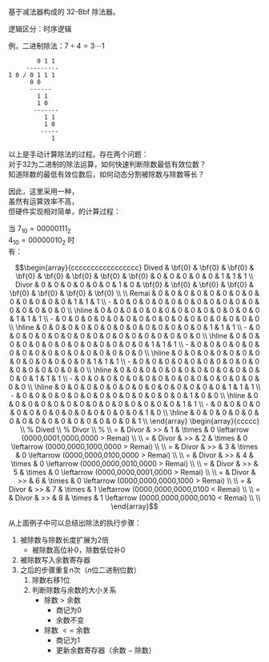 基于减法器构成的 32-Bbf 除法器。

逻辑区分：时序逻辑

例，二进制除法：$`7 \div 4 = 3 \cdots 1`$

            0 1 1    
         ---------   
    1 0 / 0 1 1 1    
          0 0        
          ------     
            1 1      
            1 0      
           -------   
              1 1    
              1 0    
             -----   
                1    

以上是手动计算除法的过程。存在两个问题： \
对于32为二进制的除法运算，如何快速判断除数最低有效位数？ \
知道除数的最低有效位数后，如何动态分割被除数与除数等长？

因此，这里采用一种， \
虽然有运算效率不高， \
但硬件实现相对简单，的计算过程：

当 $`7_{10} = 00000111_{2}`$ \
$`4_{10} = 00000010_{2}`$ 时 \
有：

```math
\begin{array}{ccccccccccccccccc}
    Dived & \bf{0} & \bf{0} & \bf{0} & \bf{0} & \bf{0} & \bf{0} & \bf{0} & \bf{0} & 0 & 0 & 0 & 0 & 0 & 1 & 1 & 1 \\
    Divor & 0 & 0 & 0 & 0 & 0 & 0 & 1 & 0 & \bf{0} & \bf{0} & \bf{0} & \bf{0} & \bf{0} & \bf{0} & \bf{0} & \bf{0} \\ 
    \\
    Remai & 0 & 0 & 0 & 0 & 0 & 0 & 0 & 0 & 0 & 0 & 0 & 0 & 0 & 1 & 1 & 1 \\
        - & 0 & 0 & 0 & 0 & 0 & 0 & 0 & 0 & 0 & 0 & 0 & 0 & 0 & 0 & 0 & 0 \\ \hline
          & 0 & 0 & 0 & 0 & 0 & 0 & 0 & 0 & 0 & 0 & 0 & 0 & 0 & 1 & 1 & 1 \\
        - & 0 & 0 & 0 & 0 & 0 & 0 & 0 & 0 & 0 & 0 & 0 & 0 & 0 & 0 & 0 & 0 \\ \hline
          & 0 & 0 & 0 & 0 & 0 & 0 & 0 & 0 & 0 & 0 & 0 & 0 & 0 & 1 & 1 & 1 \\
        - & 0 & 0 & 0 & 0 & 0 & 0 & 0 & 0 & 0 & 0 & 0 & 0 & 0 & 0 & 0 & 0 \\ \hline
          & 0 & 0 & 0 & 0 & 0 & 0 & 0 & 0 & 0 & 0 & 0 & 0 & 0 & 1 & 1 & 1 \\
        - & 0 & 0 & 0 & 0 & 0 & 0 & 0 & 0 & 0 & 0 & 0 & 0 & 0 & 0 & 0 & 0 \\ \hline
          & 0 & 0 & 0 & 0 & 0 & 0 & 0 & 0 & 0 & 0 & 0 & 0 & 0 & 1 & 1 & 1 \\
        - & 0 & 0 & 0 & 0 & 0 & 0 & 0 & 0 & 0 & 0 & 0 & 0 & 0 & 0 & 0 & 0 \\ \hline
          & 0 & 0 & 0 & 0 & 0 & 0 & 0 & 0 & 0 & 0 & 0 & 0 & 0 & 1 & 1 & 1 \\
        - & 0 & 0 & 0 & 0 & 0 & 0 & 0 & 0 & 0 & 0 & 0 & 0 & 0 & 0 & 0 & 0 \\ \hline
          & 0 & 0 & 0 & 0 & 0 & 0 & 0 & 0 & 0 & 0 & 0 & 0 & 0 & 1 & 1 & 1 \\
        - & 0 & 0 & 0 & 0 & 0 & 0 & 0 & 0 & 0 & 0 & 0 & 0 & 0 & 1 & 0 & 0 \\ \hline
          & 0 & 0 & 0 & 0 & 0 & 0 & 0 & 0 & 0 & 0 & 0 & 0 & 0 & 0 & 1 & 1 \\
        - & 0 & 0 & 0 & 0 & 0 & 0 & 0 & 0 & 0 & 0 & 0 & 0 & 0 & 0 & 1 & 0 \\ \hline
          & 0 & 0 & 0 & 0 & 0 & 0 & 0 & 0 & 0 & 0 & 0 & 0 & 0 & 0 & 0 & 1 \\
\end{array}
\begin{array}{ccccc}
    \\  % Dived
    \\  % Divor
    \\  % 
    \\
    = & Divor & >> & 1  & \times & 0 \leftarrow (0000,0001,0000,0000 > Remai) \\
    \\
    = & Divor & >> & 2  & \times & 0 \leftarrow (0000,0000,1000,0000 > Remai) \\
    \\
    = & Divor & >> & 3  & \times & 0 \leftarrow (0000,0000,0100,0000 > Remai) \\
    \\
    = & Divor & >> & 4  & \times & 0 \leftarrow (0000,0000,0010,0000 > Remai) \\
    \\
    = & Divor & >> & 5  & \times & 0 \leftarrow (0000,0000,0001,0000 > Remai) \\
    \\
    = & Divor & >> & 6  & \times & 0 \leftarrow (0000,0000,0000,1000 > Remai) \\
    \\
    = & Divor & >> & 7  & \times & 1 \leftarrow (0000,0000,0000,0100 < Remai) \\
    \\
    = & Divor & >> & 8  & \times & 1 \leftarrow (0000,0000,0000,0010 < Remai) \\
    \\
\end{array}
```

从上面例子中可以总结出除法的执行步骤：
1. 被除数与除数长度扩展为$`2`$倍
   - 被除数高位补$`0`$，除数低位补$`0`$
2. 被除数写入余数寄存器
3. 之后的步骤重复$`n`$次（$`n`$位二进制位数）
   1. 除数右移$`1`$位
   2. 判断除数与余数的大小关系
      - 除数 $`>`$ 余数
        - 商记为$`0`$
        - 余数不变
      - 除数 $`<=`$ 余数
        - 商记为$`1`$
        - 更新余数寄存器（余数 $`-`$ 除数）